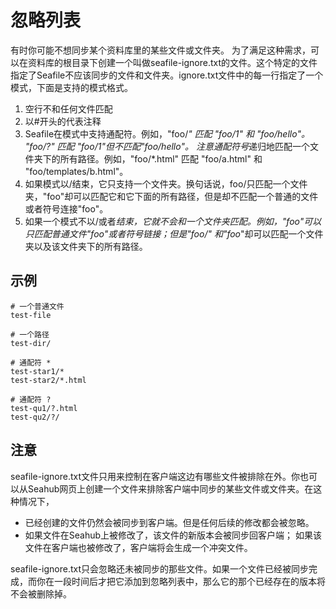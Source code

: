 # 忽略列表

有时你可能不想同步某个资料库里的某些文件或文件夹。
为了满足这种需求，可以在资料库的根目录下创建一个叫做seafile-ignore.txt的文件。这个特定的文件指定了Seafile不应该同步的文件和文件夹。ignore.txt文件中的每一行指定了一个模式，下面是支持的模式格式。

1. 空行不和任何文件匹配
2. 以#开头的代表注释
3. Seafile在模式中支持通配符。例如，"foo/*" 匹配 "foo/1" 和 "foo/hello"。 "foo/?" 匹配 "foo/1"但不匹配"foo/hello"。 注意通配符号*递归地匹配一个文件夹下的所有路径。例如，"foo/*.html" 匹配 "foo/a.html" 和 "foo/templates/b.html"。
4. 如果模式以/结束，它只支持一个文件夹。换句话说，foo/只匹配一个文件夹，"foo"却可以匹配它和它下面的所有路径，但是却不匹配一个普通的文件或者符号连接"foo"。
5. 如果一个模式不以/或者*结束，它就不会和一个文件夹匹配。例如，"foo"可以只匹配普通文件"foo"或者符号链接；但是"foo/" 和"foo*"却可以匹配一个文件夹以及该文件夹下的所有路径。

## 示例

```
# 一个普通文件
test-file

# 一个路径
test-dir/

# 通配符 *
test-star1/*
test-star2/*.html

# 通配符 ?
test-qu1/?.html
test-qu2/?/
```

## 注意

seafile-ignore.txt文件只用来控制在客户端这边有哪些文件被排除在外。你也可以从Seahub网页上创建一个文件来排除客户端中同步的某些文件或文件夹。在这种情况下，

* 已经创建的文件仍然会被同步到客户端。但是任何后续的修改都会被忽略。
* 如果文件在Seahub上被修改了，该文件的新版本会被同步回客户端； 如果该文件在客户端也被修改了，客户端将会生成一个冲突文件。

seafile-ignore.txt只会忽略还未被同步的那些文件。如果一个文件已经被同步完成，而你在一段时间后才把它添加到忽略列表中，那么它的那个已经存在的版本将不会被删除掉。

